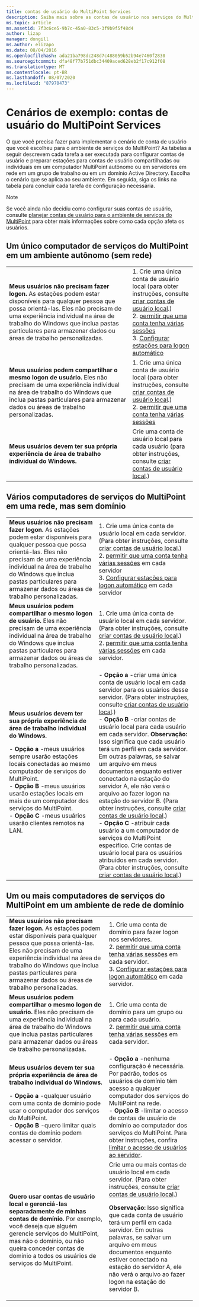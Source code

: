 ```yaml
---
title: contas de usuário do MultiPoint Services
description: Saiba mais sobre as contas de usuário nos serviços do MultiPoint, especialmente o tipo a ser usado em diferentes cenários
ms.topic: article
ms.assetid: 7f3c6ce5-9b7c-45a0-83c5-3f9b9f5f48d4
author: lizap
manager: dongill
ms.author: elizapo
ms.date: 08/04/2016
ms.openlocfilehash: ada21ba798dc248d7c488059b52b94e7460f2830
ms.sourcegitcommit: dfa48f77b751dbc34409aced628eb2f17c912f08
ms.translationtype: MT
ms.contentlocale: pt-BR
ms.lasthandoff: 08/07/2020
ms.locfileid: "87970473"
---
```

# <a name="example-scenarios-multipoint-services-user-accounts"></a>Cenários de exemplo: contas de usuário do MultiPoint Services
O que você precisa fazer para implementar o cenário de conta de usuário que você escolheu para o ambiente de serviços do MultiPoint? As tabelas a seguir descrevem cada tarefa a ser executada para configurar contas de usuário e preparar estações para contas de usuário compartilhadas ou individuais em um computador MultiPoint autônomo ou em servidores em rede em um grupo de trabalho ou em um domínio Active Directory. Escolha o cenário que se aplica ao seu ambiente. Em seguida, siga os links na tabela para concluir cada tarefa de configuração necessária.

> [!NOTE]
> Se você ainda não decidiu como configurar suas contas de usuário, consulte [planejar contas de usuário para o ambiente de serviços do MultiPoint](Plan-user-accounts-for-your-MultiPoint-services-environment.md) para obter mais informações sobre como cada opção afeta os usuários.

## <a name="single-multipoint-services-computer-in-a-stand-alone-environment-no-network"></a>Um único computador de serviços do MultiPoint em um ambiente autônomo (sem rede)

|||
|-|-|
|**Meus usuários não precisam fazer logon.** As estações podem estar disponíveis para qualquer pessoa que possa orientá-las. Eles não precisam de uma experiência individual na área de trabalho do Windows que inclua pastas particulares para armazenar dados ou áreas de trabalho personalizadas.|1. Crie uma única conta de usuário local (para obter instruções, consulte [criar contas de usuário local](Create-local-user-accounts.md).)<br />2. [permitir que uma conta tenha várias sessões](Allow-one-account-to-have-multiple-sessions.md)<br />3. [Configurar estações para logon automático](Configure-stations-for-automatic-logon.md)|
|**Meus usuários podem compartilhar o mesmo logon de usuário.** Eles não precisam de uma experiência individual na área de trabalho do Windows que inclua pastas particulares para armazenar dados ou áreas de trabalho personalizadas.|1. Crie uma única conta de usuário local (para obter instruções, consulte [criar contas de usuário local](Create-local-user-accounts.md).)<br />2. [permitir que uma conta tenha várias sessões](Allow-one-account-to-have-multiple-sessions.md)|
|**Meus usuários devem ter sua própria experiência de área de trabalho individual do Windows.**|Crie uma conta de usuário local para cada usuário (para obter instruções, consulte [criar contas de usuário local](Create-local-user-accounts.md).)|

## <a name="multiple-multipoint-services-computers-on-a-network-but-with-no-domain"></a>Vários computadores de serviços do MultiPoint em uma rede, mas sem domínio

|||
|-|-|
|**Meus usuários não precisam fazer logon.** As estações podem estar disponíveis para qualquer pessoa que possa orientá-las. Eles não precisam de uma experiência individual na área de trabalho do Windows que inclua pastas particulares para armazenar dados ou áreas de trabalho personalizadas.|1. Crie uma única conta de usuário local em cada servidor. (Para obter instruções, consulte [criar contas de usuário local](Create-local-user-accounts.md).)<br />2. [permitir que uma conta tenha várias sessões](Allow-one-account-to-have-multiple-sessions.md) em cada servidor<br />3. [Configurar estações para logon automático](Configure-stations-for-automatic-logon.md) em cada servidor|
|**Meus usuários podem compartilhar o mesmo logon de usuário.** Eles não precisam de uma experiência individual na área de trabalho do Windows que inclua pastas particulares para armazenar dados ou áreas de trabalho personalizadas.|1. Crie uma única conta de usuário local em cada servidor. (Para obter instruções, consulte [criar contas de usuário local](Create-local-user-accounts.md).)<br />2. [permitir que uma conta tenha várias sessões](Allow-one-account-to-have-multiple-sessions.md) em cada servidor.|
|**Meus usuários devem ter sua própria experiência de área de trabalho individual do Windows.**<p>-   **Opção a** -meus usuários sempre usarão estações locais conectadas ao mesmo computador de serviços do MultiPoint.<br />-   **Opção B** -meus usuários usarão estações locais em mais de um computador dos serviços do MultiPoint.<br />-   **Opção C** -meus usuários usarão clientes remotos na LAN.|-   **Opção a** -criar uma única conta de usuário local em cada servidor para os usuários desse servidor. (Para obter instruções, consulte [criar contas de usuário local](Create-local-user-accounts.md).)<br />-   **Opção B** -criar contas de usuário local para cada usuário em cada servidor. **Observação:** Isso significa que cada usuário terá um perfil em cada servidor. Em outras palavras, se salvar um arquivo em meus documentos enquanto estiver conectado na estação do servidor A, ele não verá o arquivo ao fazer logon na estação do servidor B. (Para obter instruções, consulte [criar contas de usuário local](Create-local-user-accounts.md).)<br />-   **Opção C** -atribuir cada usuário a um computador de serviços do MultiPoint específico. Crie contas de usuário local para os usuários atribuídos em cada servidor. (Para obter instruções, consulte [criar contas de usuário local](Create-local-user-accounts.md).)|

## <a name="one-or-more-multipoint-services-computers-in-a-domain-network-environment"></a>Um ou mais computadores de serviços do MultiPoint em um ambiente de rede de domínio

|||
|-|-|
|**Meus usuários não precisam fazer logon.** As estações podem estar disponíveis para qualquer pessoa que possa orientá-las. Eles não precisam de uma experiência individual na área de trabalho do Windows que inclua pastas particulares para armazenar dados ou áreas de trabalho personalizadas.|1. Crie uma conta de domínio para fazer logon nos servidores.<br />2. [permitir que uma conta tenha várias sessões](Allow-one-account-to-have-multiple-sessions.md) em cada servidor.<br />3. [Configurar estações para logon automático](Configure-stations-for-automatic-logon.md) em cada servidor.|
|**Meus usuários podem compartilhar o mesmo logon de usuário.** Eles não precisam de uma experiência individual na área de trabalho do Windows que inclua pastas particulares para armazenar dados ou áreas de trabalho personalizadas.|1. Crie uma conta de domínio para um grupo ou para cada usuário.<br />2. [permitir que uma conta tenha várias sessões](Allow-one-account-to-have-multiple-sessions.md) em cada servidor.|
|**Meus usuários devem ter sua própria experiência de área de trabalho individual do Windows.**<p>-   **Opção a** -qualquer usuário com uma conta de domínio pode usar o computador dos serviços do MultiPoint.<br />-   **Opção B** -quero limitar quais contas de domínio podem acessar o servidor.|-   **Opção a** -nenhuma configuração é necessária. Por padrão, todos os usuários de domínio têm acesso a qualquer computador dos serviços do MultiPoint na rede.<br />-   **Opção B** -limitar o acesso de contas de usuário de domínio ao computador dos serviços do MultiPoint. Para obter instruções, confira [limitar o acesso de usuários ao servidor](limit-users--access-to-the-server-in-multipoint-services.md).|
|**Quero usar contas de usuário local e gerenciá-las separadamente de minhas contas de domínio.** Por exemplo, você deseja que alguém gerencie serviços do MultiPoint, mas não o domínio, ou não queira conceder contas de domínio a todos os usuários de serviços do MultiPoint.|Crie uma ou mais contas de usuário local em cada servidor. (Para obter instruções, consulte [criar contas de usuário local](Create-local-user-accounts.md).)<p>**Observação:** Isso significa que cada conta de usuário terá um perfil em cada servidor. Em outras palavras, se salvar um arquivo em meus documentos enquanto estiver conectado na estação do servidor A, ele não verá o arquivo ao fazer logon na estação do servidor B.|